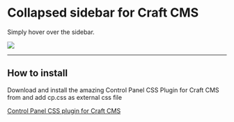 Collapsed sidebar for Craft CMS
=================

Simply hover over the sidebar.

![](https://raw.githubusercontent.com/johanneslamers/craft-collapse/master/craft-collapse.gif)


***
## How to install

Download and install the amazing Control Panel CSS Plugin for Craft CMS from and add cp.css as external css file

[Control Panel CSS plugin for Craft CMS](https://github.com/lindseydiloreto/craft-cpcss)
